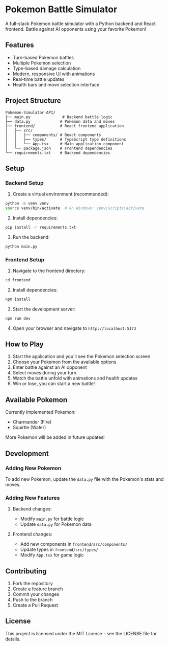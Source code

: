 # Pokemon Battle Simulator

A full-stack Pokemon battle simulator with a Python backend and React frontend. Battle against AI opponents using your favorite Pokemon!

## Features

- Turn-based Pokemon battles
- Multiple Pokemon selection
- Type-based damage calculation
- Modern, responsive UI with animations
- Real-time battle updates
- Health bars and move selection interface

## Project Structure

```
Pokemon-Simulator-API/
├── main.py              # Backend battle logic
├── data.py             # Pokemon data and moves
├── frontend/           # React frontend application
│   ├── src/
│   │   ├── components/ # React components
│   │   ├── types/      # TypeScript type definitions
│   │   └── App.tsx     # Main application component
│   └── package.json    # Frontend dependencies
└── requirements.txt    # Backend dependencies
```

## Setup

### Backend Setup

1. Create a virtual environment (recommended):
```bash
python -m venv venv
source venv/bin/activate  # On Windows: venv\Scripts\activate
```

2. Install dependencies:
```bash
pip install -r requirements.txt
```

3. Run the backend:
```bash
python main.py
```

### Frontend Setup

1. Navigate to the frontend directory:
```bash
cd frontend
```

2. Install dependencies:
```bash
npm install
```

3. Start the development server:
```bash
npm run dev
```

4. Open your browser and navigate to `http://localhost:5173`

## How to Play

1. Start the application and you'll see the Pokemon selection screen
2. Choose your Pokemon from the available options
3. Enter battle against an AI opponent
4. Select moves during your turn
5. Watch the battle unfold with animations and health updates
6. Win or lose, you can start a new battle!

## Available Pokemon

Currently implemented Pokemon:
- Charmander (Fire)
- Squirtle (Water)

More Pokemon will be added in future updates!

## Development

### Adding New Pokemon

To add new Pokemon, update the `data.py` file with the Pokemon's stats and moves.

### Adding New Features

1. Backend changes:
   - Modify `main.py` for battle logic
   - Update `data.py` for Pokemon data

2. Frontend changes:
   - Add new components in `frontend/src/components/`
   - Update types in `frontend/src/types/`
   - Modify `App.tsx` for game logic

## Contributing

1. Fork the repository
2. Create a feature branch
3. Commit your changes
4. Push to the branch
5. Create a Pull Request

## License

This project is licensed under the MIT License - see the LICENSE file for details.